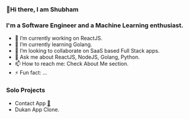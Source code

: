 ### :wave:Hi there, I am Shubham 

### I'm a Software Engineer and a Machine Learning enthusiast.

- 🔭 I’m currently working on ReactJS.
- 🌱 I’m currently learning Golang.
- 👯 I’m looking to collaborate on SaaS based Full Stack apps.
- 💬 Ask me about ReactJS, NodeJS, Golang, Python.
- 📫 How to reach me: Check About Me section.
- ⚡ Fun fact: ...
### Solo Projects
- Contact App [:link:](https://main--endearing-truffle-95d0ae.netlify.app/)
- Dukan App Clone.
